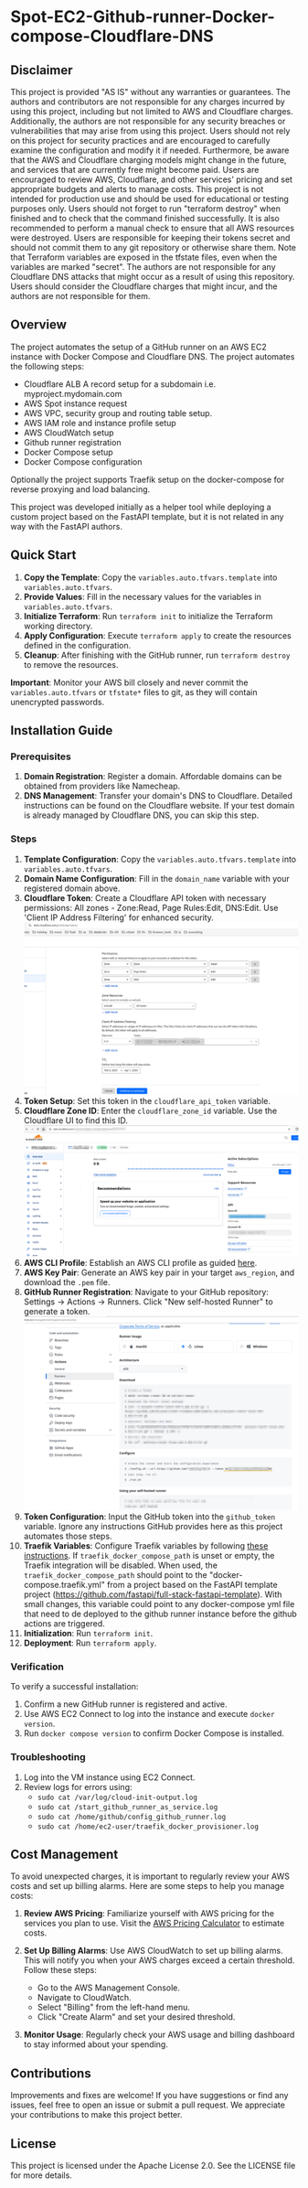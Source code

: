# Spot-EC2-Github-runner-Docker-compose-Cloudflare-DNS

## Disclaimer

This project is provided "AS IS" without any warranties or guarantees. 
The authors and contributors are not responsible for any charges incurred by using this project, including but not limited to AWS and Cloudflare charges. 
Additionally, the authors are not responsible for any security breaches or vulnerabilities that may arise from using this project. 
Users should not rely on this project for security practices and are encouraged to carefully examine the configuration and modify it if needed. 
Furthermore, be aware that the AWS and Cloudflare charging models might change in the future, and services that are currently free might become paid. 
Users are encouraged to review AWS, Cloudflare, and other services' pricing and set appropriate budgets and alerts to manage costs.
This project is not intended for production use and should be used for educational or testing purposes only.
Users should not forget to run "terraform destroy" when finished and to check that the command finished successfully. It is also recommended to perform a manual check to ensure that all AWS resources were destroyed.
Users are responsible for keeping their tokens secret and should not commit them to any git repository or otherwise share them. Note that Terraform variables are exposed in the tfstate files, even when the variables are marked "secret".
The authors are not responsible for any Cloudflare DNS attacks that might occur as a result of using this repository. Users should consider the Cloudflare charges that might incur, and the authors are not responsible for them.

## Overview

The project automates the setup of a GitHub runner on an AWS EC2 instance with Docker Compose and Cloudflare DNS. 
The project automates the following steps:
- Cloudflare ALB A record setup for a subdomain i.e. myproject.mydomain.com 
- AWS Spot instance request
- AWS VPC, security group and routing table setup.
- AWS IAM role and instance profile setup
- AWS CloudWatch setup
- Github runner registration
- Docker Compose setup
- Docker Compose configuration

Optionally the project supports Traefik setup on the docker-compose for reverse proxying and load balancing.

This project was developed initially as a helper tool while deploying a custom project based on the FastAPI template, but it is not related in any way with the FastAPI authors.



## Quick Start

1. **Copy the Template**: Copy the `variables.auto.tfvars.template` into `variables.auto.tfvars`.
2. **Provide Values**: Fill in the necessary values for the variables in `variables.auto.tfvars`.
3. **Initialize Terraform**: Run `terraform init` to initialize the Terraform working directory.
4. **Apply Configuration**: Execute `terraform apply` to create the resources defined in the configuration.
5. **Cleanup**: After finishing with the GitHub runner, run `terraform destroy` to remove the resources.

**Important**: Monitor your AWS bill closely and never commit the `variables.auto.tfvars` or `tfstate*` files to git, as they will contain unencrypted passwords.

## Installation Guide

### Prerequisites

1. **Domain Registration**: Register a domain. Affordable domains can be obtained from providers like Namecheap.
2. **DNS Management**: Transfer your domain's DNS to Cloudflare. Detailed instructions can be found on the Cloudflare website. If your test domain is already managed by Cloudflare DNS, you can skip this step.

### Steps

1. **Template Configuration**: Copy the `variables.auto.tfvars.template` into `variables.auto.tfvars`.
2. **Domain Name Configuration**: Fill in the `domain_name` variable with your registered domain above.
3. **Cloudflare Token**: Create a Cloudflare API token with necessary permissions: All zones - Zone:Read, Page Rules:Edit, DNS:Edit. Use 'Client IP Address Filtering' for enhanced security.
![Cloudflare Token on UI](img/cloudflare_token.png)
4. **Token Setup**: Set this token in the `cloudflare_api_token` variable.
5. **Cloudflare Zone ID**: Enter the `cloudflare_zone_id` variable. Use the Cloudflare UI to find this ID.
![Cloudflare Zone ID on UI](img/cloudflare_zone_id.png)
6. **AWS CLI Profile**: Establish an AWS CLI profile as guided [here](https://awscli.amazonaws.com/v2/documentation/api/latest/reference/configure/index.html).
7. **AWS Key Pair**: Generate an AWS key pair in your target `aws_region`, and download the `.pem` file.
8. **GitHub Runner Registration**: Navigate to your GitHub repository: Settings -> Actions -> Runners. Click "New self-hosted Runner" to generate a token.
![Github Runner Token on UI](img/github_runner_token.png)
9. **Token Configuration**: Input the GitHub token into the `github_token` variable. Ignore any instructions GitHub provides here as this project automates those steps.
10. **Traefik Variables**: Configure Traefik variables by following [these instructions](https://github.com/tiangolo/full-stack-fastapi-postgresql/blob/master/deployment.md). If `traefik_docker_compose_path` is unset or empty, the Traefik integration will be disabled.
   When used, the `traefik_docker_compose_path` should point to the "docker-compose.traefik.yml" from a project based on the FastAPI template project (https://github.com/fastapi/full-stack-fastapi-template).
   With small changes, this variable could point to any docker-compose yml file that need to de deployed to the github runner instance before the github actions are triggered.
11. **Initialization**: Run `terraform init`.
12. **Deployment**: Run `terraform apply`.

### Verification

To verify a successful installation:

1. Confirm a new GitHub runner is registered and active.
2. Use AWS EC2 Connect to log into the instance and execute `docker version`.
3. Run `docker compose version` to confirm Docker Compose is installed.

### Troubleshooting

1. Log into the VM instance using EC2 Connect.
2. Review logs for errors using:
   - `sudo cat /var/log/cloud-init-output.log`
   - `sudo cat /start_github_runner_as_service.log`
   - `sudo cat /home/github/config_github_runner.log`
   - `sudo cat /home/ec2-user/traefik_docker_provisioner.log`

## Cost Management

To avoid unexpected charges, it is important to regularly review your AWS costs and set up billing alarms. Here are some steps to help you manage costs:

1. **Review AWS Pricing**: Familiarize yourself with AWS pricing for the services you plan to use. Visit the [AWS Pricing Calculator](https://calculator.aws.amazon.com/) to estimate costs.

2. **Set Up Billing Alarms**: Use AWS CloudWatch to set up billing alarms. This will notify you when your AWS charges exceed a certain threshold. Follow these steps:
   - Go to the AWS Management Console.
   - Navigate to CloudWatch.
   - Select "Billing" from the left-hand menu.
   - Click "Create Alarm" and set your desired threshold.

3. **Monitor Usage**: Regularly check your AWS usage and billing dashboard to stay informed about your spending.

## Contributions

Improvements and fixes are welcome! If you have suggestions or find any issues, feel free to open an issue or submit a pull request. We appreciate your contributions to make this project better.

## License

This project is licensed under the Apache License 2.0. See the LICENSE file for more details.
